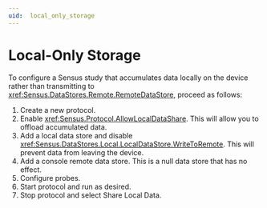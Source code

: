 ```yaml
---
uid:  local_only_storage
---
```


# Local-Only Storage
To configure a Sensus study that accumulates data locally on the device rather than 
transmitting to <xref:Sensus.DataStores.Remote.RemoteDataStore>, proceed as follows:

1. Create a new protocol.
1. Enable <xref:Sensus.Protocol.AllowLocalDataShare>. This will allow you to offload accumulated data.
1. Add a local data store and disable <xref:Sensus.DataStores.Local.LocalDataStore.WriteToRemote>. This will prevent 
data from leaving the device.
1. Add a console remote data store. This is a null data store that has no effect.
1. Configure probes.
1. Start protocol and run as desired.
1. Stop protocol and select Share Local Data.